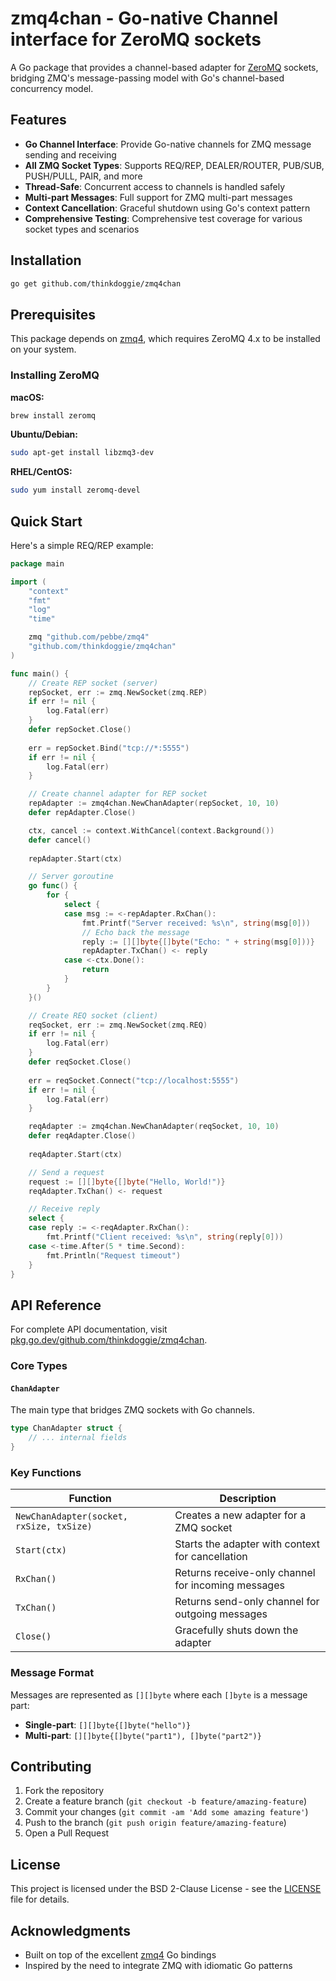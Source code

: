 # zmq4chan - Go-native Channel interface for ZeroMQ sockets

A Go package that provides a channel-based adapter for [ZeroMQ](https://zeromq.org/) sockets, bridging ZMQ's message-passing model with Go's channel-based concurrency model.

## Features

- **Go Channel Interface**: Provide Go-native channels for ZMQ message sending and receiving
- **All ZMQ Socket Types**: Supports REQ/REP, DEALER/ROUTER, PUB/SUB, PUSH/PULL, PAIR, and more
- **Thread-Safe**: Concurrent access to channels is handled safely
- **Multi-part Messages**: Full support for ZMQ multi-part messages
- **Context Cancellation**: Graceful shutdown using Go's context pattern
- **Comprehensive Testing**: Comprehensive test coverage for various socket types and scenarios

## Installation

```bash
go get github.com/thinkdoggie/zmq4chan
```

## Prerequisites

This package depends on [zmq4](https://github.com/pebbe/zmq4), which requires ZeroMQ 4.x to be installed on your system.

### Installing ZeroMQ

**macOS:**
```bash
brew install zeromq
```

**Ubuntu/Debian:**
```bash
sudo apt-get install libzmq3-dev
```

**RHEL/CentOS:**
```bash
sudo yum install zeromq-devel
```

## Quick Start

Here's a simple REQ/REP example:

```go
package main

import (
    "context"
    "fmt"
    "log"
    "time"

    zmq "github.com/pebbe/zmq4"
    "github.com/thinkdoggie/zmq4chan"
)

func main() {
    // Create REP socket (server)
    repSocket, err := zmq.NewSocket(zmq.REP)
    if err != nil {
        log.Fatal(err)
    }
    defer repSocket.Close()
    
    err = repSocket.Bind("tcp://*:5555")
    if err != nil {
        log.Fatal(err)
    }

    // Create channel adapter for REP socket
    repAdapter := zmq4chan.NewChanAdapter(repSocket, 10, 10)
    defer repAdapter.Close()

    ctx, cancel := context.WithCancel(context.Background())
    defer cancel()
    
    repAdapter.Start(ctx)

    // Server goroutine
    go func() {
        for {
            select {
            case msg := <-repAdapter.RxChan():
                fmt.Printf("Server received: %s\n", string(msg[0]))
                // Echo back the message
                reply := [][]byte{[]byte("Echo: " + string(msg[0]))}
                repAdapter.TxChan() <- reply
            case <-ctx.Done():
                return
            }
        }
    }()

    // Create REQ socket (client)
    reqSocket, err := zmq.NewSocket(zmq.REQ)
    if err != nil {
        log.Fatal(err)
    }
    defer reqSocket.Close()
    
    err = reqSocket.Connect("tcp://localhost:5555")
    if err != nil {
        log.Fatal(err)
    }

    reqAdapter := zmq4chan.NewChanAdapter(reqSocket, 10, 10)
    defer reqAdapter.Close()
    
    reqAdapter.Start(ctx)

    // Send a request
    request := [][]byte{[]byte("Hello, World!")}
    reqAdapter.TxChan() <- request

    // Receive reply
    select {
    case reply := <-reqAdapter.RxChan():
        fmt.Printf("Client received: %s\n", string(reply[0]))
    case <-time.After(5 * time.Second):
        fmt.Println("Request timeout")
    }
}
```

## API Reference

For complete API documentation, visit [pkg.go.dev/github.com/thinkdoggie/zmq4chan](https://pkg.go.dev/github.com/thinkdoggie/zmq4chan).

### Core Types

#### `ChanAdapter`
The main type that bridges ZMQ sockets with Go channels.

```go
type ChanAdapter struct {
    // ... internal fields
}
```

### Key Functions

| Function | Description |
|----------|-------------|
| `NewChanAdapter(socket, rxSize, txSize)` | Creates a new adapter for a ZMQ socket |
| `Start(ctx)` | Starts the adapter with context for cancellation |
| `RxChan()` | Returns receive-only channel for incoming messages |
| `TxChan()` | Returns send-only channel for outgoing messages |
| `Close()` | Gracefully shuts down the adapter |

### Message Format

Messages are represented as `[][]byte` where each `[]byte` is a message part:
- **Single-part**: `[][]byte{[]byte("hello")}`
- **Multi-part**: `[][]byte{[]byte("part1"), []byte("part2")}`


## Contributing

1. Fork the repository
2. Create a feature branch (`git checkout -b feature/amazing-feature`)
3. Commit your changes (`git commit -am 'Add some amazing feature'`)
4. Push to the branch (`git push origin feature/amazing-feature`)
5. Open a Pull Request

## License

This project is licensed under the BSD 2-Clause License - see the [LICENSE](LICENSE) file for details.

## Acknowledgments

- Built on top of the excellent [zmq4](https://github.com/pebbe/zmq4) Go bindings
- Inspired by the need to integrate ZMQ with idiomatic Go patterns 